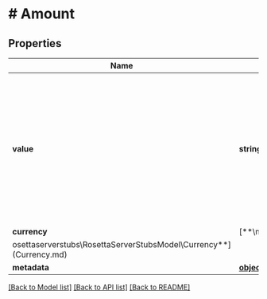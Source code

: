 # # Amount

## Properties

Name | Type | Description | Notes
------------ | ------------- | ------------- | -------------
**value** | **string** | Value of the transaction in atomic units represented as an arbitrary-sized signed integer.  For example, 1 BTC would be represented by a value of 100000000. | 
**currency** | [**\melmccannosettaserverstubs\RosettaServerStubsModel\Currency**](Currency.md) |  | 
**metadata** | [**object**](.md) |  | [optional] 

[[Back to Model list]](../../README.md#documentation-for-models) [[Back to API list]](../../README.md#documentation-for-api-endpoints) [[Back to README]](../../README.md)


